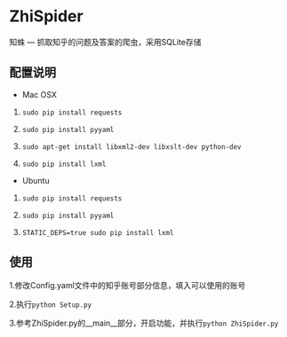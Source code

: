ZhiSpider
=========

知蛛 — 抓取知乎的问题及答案的爬虫，采用SQLite存储

## 配置说明

  - Mac OSX

  1. `sudo pip install requests`

  2. `sudo pip install pyyaml`

  3. `sudo apt-get install libxml2-dev libxslt-dev python-dev`

  4. `sudo pip install lxml`

  - Ubuntu

  1. `sudo pip install requests`

  2. `sudo pip install pyyaml`

  3. `STATIC_DEPS=true sudo pip install lxml`

## 使用

  1.修改Config.yaml文件中的知乎账号部分信息，填入可以使用的账号

  2.执行`python Setup.py`

  3.参考ZhiSpider.py的__main__部分，开启功能，并执行`python ZhiSpider.py`